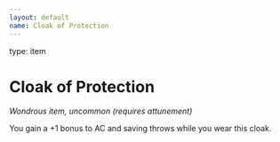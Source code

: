 ```yaml
---
layout: default
name: Cloak of Protection
---
```

type: item

# Cloak of Protection 
_Wondrous item, uncommon (requires attunement)_ 

You gain a +1 bonus to AC and saving throws while you wear this cloak. 